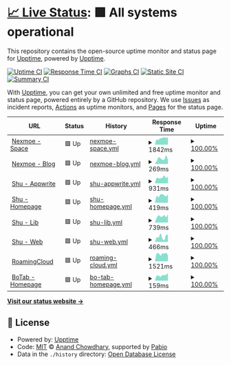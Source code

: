 # [📈 Live Status](https://demo.upptime.js.org): <!--live status--> **🟩 All systems operational**

This repository contains the open-source uptime monitor and status page for [Upptime](https://upptime.js.org), powered by [Upptime](https://github.com/upptime/upptime).

[![Uptime CI](https://github.com/nexmoe/upptime/workflows/Uptime%20CI/badge.svg)](https://github.com/nexmoe/upptime/actions?query=workflow%3A%22Uptime+CI%22)
[![Response Time CI](https://github.com/nexmoe/upptime/workflows/Response%20Time%20CI/badge.svg)](https://github.com/nexmoe/upptime/actions?query=workflow%3A%22Response+Time+CI%22)
[![Graphs CI](https://github.com/nexmoe/upptime/workflows/Graphs%20CI/badge.svg)](https://github.com/nexmoe/upptime/actions?query=workflow%3A%22Graphs+CI%22)
[![Static Site CI](https://github.com/nexmoe/upptime/workflows/Static%20Site%20CI/badge.svg)](https://github.com/nexmoe/upptime/actions?query=workflow%3A%22Static+Site+CI%22)
[![Summary CI](https://github.com/nexmoe/upptime/workflows/Summary%20CI/badge.svg)](https://github.com/nexmoe/upptime/actions?query=workflow%3A%22Summary+CI%22)

With [Upptime](https://upptime.js.org), you can get your own unlimited and free uptime monitor and status page, powered entirely by a GitHub repository. We use [Issues](https://github.com/upptime/upptime/issues) as incident reports, [Actions](https://github.com/nexmoe/upptime/actions) as uptime monitors, and [Pages](https://demo.upptime.js.org) for the status page.

<!--start: status pages-->
<!-- This summary is generated by Upptime (https://github.com/upptime/upptime) -->
<!-- Do not edit this manually, your changes will be overwritten -->
<!-- prettier-ignore -->
| URL | Status | History | Response Time | Uptime |
| --- | ------ | ------- | ------------- | ------ |
| <img alt="" src="https://icons.duckduckgo.com/ip3/i.nexmoe.com.ico" height="13"> [Nexmoe - Space](https://i.nexmoe.com) | 🟩 Up | [nexmoe-space.yml](https://github.com/nexmoe/upptime/commits/HEAD/history/nexmoe-space.yml) | <details><summary><img alt="Response time graph" src="./graphs/nexmoe-space/response-time-week.png" height="20"> 1842ms</summary><br><a href="https://nexmoe.github.io/upptime/history/nexmoe-space"><img alt="Response time 3310" src="https://img.shields.io/endpoint?url=https%3A%2F%2Fraw.githubusercontent.com%2Fnexmoe%2Fupptime%2FHEAD%2Fapi%2Fnexmoe-space%2Fresponse-time.json"></a><br><a href="https://nexmoe.github.io/upptime/history/nexmoe-space"><img alt="24-hour response time 1730" src="https://img.shields.io/endpoint?url=https%3A%2F%2Fraw.githubusercontent.com%2Fnexmoe%2Fupptime%2FHEAD%2Fapi%2Fnexmoe-space%2Fresponse-time-day.json"></a><br><a href="https://nexmoe.github.io/upptime/history/nexmoe-space"><img alt="7-day response time 1842" src="https://img.shields.io/endpoint?url=https%3A%2F%2Fraw.githubusercontent.com%2Fnexmoe%2Fupptime%2FHEAD%2Fapi%2Fnexmoe-space%2Fresponse-time-week.json"></a><br><a href="https://nexmoe.github.io/upptime/history/nexmoe-space"><img alt="30-day response time 2056" src="https://img.shields.io/endpoint?url=https%3A%2F%2Fraw.githubusercontent.com%2Fnexmoe%2Fupptime%2FHEAD%2Fapi%2Fnexmoe-space%2Fresponse-time-month.json"></a><br><a href="https://nexmoe.github.io/upptime/history/nexmoe-space"><img alt="1-year response time 3310" src="https://img.shields.io/endpoint?url=https%3A%2F%2Fraw.githubusercontent.com%2Fnexmoe%2Fupptime%2FHEAD%2Fapi%2Fnexmoe-space%2Fresponse-time-year.json"></a></details> | <details><summary><a href="https://nexmoe.github.io/upptime/history/nexmoe-space">100.00%</a></summary><a href="https://nexmoe.github.io/upptime/history/nexmoe-space"><img alt="All-time uptime 96.72%" src="https://img.shields.io/endpoint?url=https%3A%2F%2Fraw.githubusercontent.com%2Fnexmoe%2Fupptime%2FHEAD%2Fapi%2Fnexmoe-space%2Fuptime.json"></a><br><a href="https://nexmoe.github.io/upptime/history/nexmoe-space"><img alt="24-hour uptime 100.00%" src="https://img.shields.io/endpoint?url=https%3A%2F%2Fraw.githubusercontent.com%2Fnexmoe%2Fupptime%2FHEAD%2Fapi%2Fnexmoe-space%2Fuptime-day.json"></a><br><a href="https://nexmoe.github.io/upptime/history/nexmoe-space"><img alt="7-day uptime 100.00%" src="https://img.shields.io/endpoint?url=https%3A%2F%2Fraw.githubusercontent.com%2Fnexmoe%2Fupptime%2FHEAD%2Fapi%2Fnexmoe-space%2Fuptime-week.json"></a><br><a href="https://nexmoe.github.io/upptime/history/nexmoe-space"><img alt="30-day uptime 96.42%" src="https://img.shields.io/endpoint?url=https%3A%2F%2Fraw.githubusercontent.com%2Fnexmoe%2Fupptime%2FHEAD%2Fapi%2Fnexmoe-space%2Fuptime-month.json"></a><br><a href="https://nexmoe.github.io/upptime/history/nexmoe-space"><img alt="1-year uptime 96.72%" src="https://img.shields.io/endpoint?url=https%3A%2F%2Fraw.githubusercontent.com%2Fnexmoe%2Fupptime%2FHEAD%2Fapi%2Fnexmoe-space%2Fuptime-year.json"></a></details>
| <img alt="" src="https://icons.duckduckgo.com/ip3/nexmoe.com.ico" height="13"> [Nexmoe - Blog](https://nexmoe.com) | 🟩 Up | [nexmoe-blog.yml](https://github.com/nexmoe/upptime/commits/HEAD/history/nexmoe-blog.yml) | <details><summary><img alt="Response time graph" src="./graphs/nexmoe-blog/response-time-week.png" height="20"> 269ms</summary><br><a href="https://nexmoe.github.io/upptime/history/nexmoe-blog"><img alt="Response time 258" src="https://img.shields.io/endpoint?url=https%3A%2F%2Fraw.githubusercontent.com%2Fnexmoe%2Fupptime%2FHEAD%2Fapi%2Fnexmoe-blog%2Fresponse-time.json"></a><br><a href="https://nexmoe.github.io/upptime/history/nexmoe-blog"><img alt="24-hour response time 164" src="https://img.shields.io/endpoint?url=https%3A%2F%2Fraw.githubusercontent.com%2Fnexmoe%2Fupptime%2FHEAD%2Fapi%2Fnexmoe-blog%2Fresponse-time-day.json"></a><br><a href="https://nexmoe.github.io/upptime/history/nexmoe-blog"><img alt="7-day response time 269" src="https://img.shields.io/endpoint?url=https%3A%2F%2Fraw.githubusercontent.com%2Fnexmoe%2Fupptime%2FHEAD%2Fapi%2Fnexmoe-blog%2Fresponse-time-week.json"></a><br><a href="https://nexmoe.github.io/upptime/history/nexmoe-blog"><img alt="30-day response time 359" src="https://img.shields.io/endpoint?url=https%3A%2F%2Fraw.githubusercontent.com%2Fnexmoe%2Fupptime%2FHEAD%2Fapi%2Fnexmoe-blog%2Fresponse-time-month.json"></a><br><a href="https://nexmoe.github.io/upptime/history/nexmoe-blog"><img alt="1-year response time 258" src="https://img.shields.io/endpoint?url=https%3A%2F%2Fraw.githubusercontent.com%2Fnexmoe%2Fupptime%2FHEAD%2Fapi%2Fnexmoe-blog%2Fresponse-time-year.json"></a></details> | <details><summary><a href="https://nexmoe.github.io/upptime/history/nexmoe-blog">100.00%</a></summary><a href="https://nexmoe.github.io/upptime/history/nexmoe-blog"><img alt="All-time uptime 100.00%" src="https://img.shields.io/endpoint?url=https%3A%2F%2Fraw.githubusercontent.com%2Fnexmoe%2Fupptime%2FHEAD%2Fapi%2Fnexmoe-blog%2Fuptime.json"></a><br><a href="https://nexmoe.github.io/upptime/history/nexmoe-blog"><img alt="24-hour uptime 100.00%" src="https://img.shields.io/endpoint?url=https%3A%2F%2Fraw.githubusercontent.com%2Fnexmoe%2Fupptime%2FHEAD%2Fapi%2Fnexmoe-blog%2Fuptime-day.json"></a><br><a href="https://nexmoe.github.io/upptime/history/nexmoe-blog"><img alt="7-day uptime 100.00%" src="https://img.shields.io/endpoint?url=https%3A%2F%2Fraw.githubusercontent.com%2Fnexmoe%2Fupptime%2FHEAD%2Fapi%2Fnexmoe-blog%2Fuptime-week.json"></a><br><a href="https://nexmoe.github.io/upptime/history/nexmoe-blog"><img alt="30-day uptime 100.00%" src="https://img.shields.io/endpoint?url=https%3A%2F%2Fraw.githubusercontent.com%2Fnexmoe%2Fupptime%2FHEAD%2Fapi%2Fnexmoe-blog%2Fuptime-month.json"></a><br><a href="https://nexmoe.github.io/upptime/history/nexmoe-blog"><img alt="1-year uptime 100.00%" src="https://img.shields.io/endpoint?url=https%3A%2F%2Fraw.githubusercontent.com%2Fnexmoe%2Fupptime%2FHEAD%2Fapi%2Fnexmoe-blog%2Fuptime-year.json"></a></details>
| <img alt="" src="https://icons.duckduckgo.com/ip3/aw.xiaoshuapp.com.ico" height="13"> [Shu - Appwrite](https://aw.xiaoshuapp.com) | 🟩 Up | [shu-appwrite.yml](https://github.com/nexmoe/upptime/commits/HEAD/history/shu-appwrite.yml) | <details><summary><img alt="Response time graph" src="./graphs/shu-appwrite/response-time-week.png" height="20"> 931ms</summary><br><a href="https://nexmoe.github.io/upptime/history/shu-appwrite"><img alt="Response time 932" src="https://img.shields.io/endpoint?url=https%3A%2F%2Fraw.githubusercontent.com%2Fnexmoe%2Fupptime%2FHEAD%2Fapi%2Fshu-appwrite%2Fresponse-time.json"></a><br><a href="https://nexmoe.github.io/upptime/history/shu-appwrite"><img alt="24-hour response time 811" src="https://img.shields.io/endpoint?url=https%3A%2F%2Fraw.githubusercontent.com%2Fnexmoe%2Fupptime%2FHEAD%2Fapi%2Fshu-appwrite%2Fresponse-time-day.json"></a><br><a href="https://nexmoe.github.io/upptime/history/shu-appwrite"><img alt="7-day response time 931" src="https://img.shields.io/endpoint?url=https%3A%2F%2Fraw.githubusercontent.com%2Fnexmoe%2Fupptime%2FHEAD%2Fapi%2Fshu-appwrite%2Fresponse-time-week.json"></a><br><a href="https://nexmoe.github.io/upptime/history/shu-appwrite"><img alt="30-day response time 953" src="https://img.shields.io/endpoint?url=https%3A%2F%2Fraw.githubusercontent.com%2Fnexmoe%2Fupptime%2FHEAD%2Fapi%2Fshu-appwrite%2Fresponse-time-month.json"></a><br><a href="https://nexmoe.github.io/upptime/history/shu-appwrite"><img alt="1-year response time 932" src="https://img.shields.io/endpoint?url=https%3A%2F%2Fraw.githubusercontent.com%2Fnexmoe%2Fupptime%2FHEAD%2Fapi%2Fshu-appwrite%2Fresponse-time-year.json"></a></details> | <details><summary><a href="https://nexmoe.github.io/upptime/history/shu-appwrite">100.00%</a></summary><a href="https://nexmoe.github.io/upptime/history/shu-appwrite"><img alt="All-time uptime 99.96%" src="https://img.shields.io/endpoint?url=https%3A%2F%2Fraw.githubusercontent.com%2Fnexmoe%2Fupptime%2FHEAD%2Fapi%2Fshu-appwrite%2Fuptime.json"></a><br><a href="https://nexmoe.github.io/upptime/history/shu-appwrite"><img alt="24-hour uptime 100.00%" src="https://img.shields.io/endpoint?url=https%3A%2F%2Fraw.githubusercontent.com%2Fnexmoe%2Fupptime%2FHEAD%2Fapi%2Fshu-appwrite%2Fuptime-day.json"></a><br><a href="https://nexmoe.github.io/upptime/history/shu-appwrite"><img alt="7-day uptime 100.00%" src="https://img.shields.io/endpoint?url=https%3A%2F%2Fraw.githubusercontent.com%2Fnexmoe%2Fupptime%2FHEAD%2Fapi%2Fshu-appwrite%2Fuptime-week.json"></a><br><a href="https://nexmoe.github.io/upptime/history/shu-appwrite"><img alt="30-day uptime 100.00%" src="https://img.shields.io/endpoint?url=https%3A%2F%2Fraw.githubusercontent.com%2Fnexmoe%2Fupptime%2FHEAD%2Fapi%2Fshu-appwrite%2Fuptime-month.json"></a><br><a href="https://nexmoe.github.io/upptime/history/shu-appwrite"><img alt="1-year uptime 99.96%" src="https://img.shields.io/endpoint?url=https%3A%2F%2Fraw.githubusercontent.com%2Fnexmoe%2Fupptime%2FHEAD%2Fapi%2Fshu-appwrite%2Fuptime-year.json"></a></details>
| <img alt="" src="https://icons.duckduckgo.com/ip3/xiaoshuapp.com.ico" height="13"> [Shu - Homepage](https://xiaoshuapp.com) | 🟩 Up | [shu-homepage.yml](https://github.com/nexmoe/upptime/commits/HEAD/history/shu-homepage.yml) | <details><summary><img alt="Response time graph" src="./graphs/shu-homepage/response-time-week.png" height="20"> 419ms</summary><br><a href="https://nexmoe.github.io/upptime/history/shu-homepage"><img alt="Response time 397" src="https://img.shields.io/endpoint?url=https%3A%2F%2Fraw.githubusercontent.com%2Fnexmoe%2Fupptime%2FHEAD%2Fapi%2Fshu-homepage%2Fresponse-time.json"></a><br><a href="https://nexmoe.github.io/upptime/history/shu-homepage"><img alt="24-hour response time 382" src="https://img.shields.io/endpoint?url=https%3A%2F%2Fraw.githubusercontent.com%2Fnexmoe%2Fupptime%2FHEAD%2Fapi%2Fshu-homepage%2Fresponse-time-day.json"></a><br><a href="https://nexmoe.github.io/upptime/history/shu-homepage"><img alt="7-day response time 419" src="https://img.shields.io/endpoint?url=https%3A%2F%2Fraw.githubusercontent.com%2Fnexmoe%2Fupptime%2FHEAD%2Fapi%2Fshu-homepage%2Fresponse-time-week.json"></a><br><a href="https://nexmoe.github.io/upptime/history/shu-homepage"><img alt="30-day response time 423" src="https://img.shields.io/endpoint?url=https%3A%2F%2Fraw.githubusercontent.com%2Fnexmoe%2Fupptime%2FHEAD%2Fapi%2Fshu-homepage%2Fresponse-time-month.json"></a><br><a href="https://nexmoe.github.io/upptime/history/shu-homepage"><img alt="1-year response time 397" src="https://img.shields.io/endpoint?url=https%3A%2F%2Fraw.githubusercontent.com%2Fnexmoe%2Fupptime%2FHEAD%2Fapi%2Fshu-homepage%2Fresponse-time-year.json"></a></details> | <details><summary><a href="https://nexmoe.github.io/upptime/history/shu-homepage">100.00%</a></summary><a href="https://nexmoe.github.io/upptime/history/shu-homepage"><img alt="All-time uptime 99.99%" src="https://img.shields.io/endpoint?url=https%3A%2F%2Fraw.githubusercontent.com%2Fnexmoe%2Fupptime%2FHEAD%2Fapi%2Fshu-homepage%2Fuptime.json"></a><br><a href="https://nexmoe.github.io/upptime/history/shu-homepage"><img alt="24-hour uptime 100.00%" src="https://img.shields.io/endpoint?url=https%3A%2F%2Fraw.githubusercontent.com%2Fnexmoe%2Fupptime%2FHEAD%2Fapi%2Fshu-homepage%2Fuptime-day.json"></a><br><a href="https://nexmoe.github.io/upptime/history/shu-homepage"><img alt="7-day uptime 100.00%" src="https://img.shields.io/endpoint?url=https%3A%2F%2Fraw.githubusercontent.com%2Fnexmoe%2Fupptime%2FHEAD%2Fapi%2Fshu-homepage%2Fuptime-week.json"></a><br><a href="https://nexmoe.github.io/upptime/history/shu-homepage"><img alt="30-day uptime 100.00%" src="https://img.shields.io/endpoint?url=https%3A%2F%2Fraw.githubusercontent.com%2Fnexmoe%2Fupptime%2FHEAD%2Fapi%2Fshu-homepage%2Fuptime-month.json"></a><br><a href="https://nexmoe.github.io/upptime/history/shu-homepage"><img alt="1-year uptime 99.99%" src="https://img.shields.io/endpoint?url=https%3A%2F%2Fraw.githubusercontent.com%2Fnexmoe%2Fupptime%2FHEAD%2Fapi%2Fshu-homepage%2Fuptime-year.json"></a></details>
| <img alt="" src="https://icons.duckduckgo.com/ip3/lib.xiaoshuapp.com.ico" height="13"> [Shu - Lib](https://lib.xiaoshuapp.com) | 🟩 Up | [shu-lib.yml](https://github.com/nexmoe/upptime/commits/HEAD/history/shu-lib.yml) | <details><summary><img alt="Response time graph" src="./graphs/shu-lib/response-time-week.png" height="20"> 739ms</summary><br><a href="https://nexmoe.github.io/upptime/history/shu-lib"><img alt="Response time 862" src="https://img.shields.io/endpoint?url=https%3A%2F%2Fraw.githubusercontent.com%2Fnexmoe%2Fupptime%2FHEAD%2Fapi%2Fshu-lib%2Fresponse-time.json"></a><br><a href="https://nexmoe.github.io/upptime/history/shu-lib"><img alt="24-hour response time 580" src="https://img.shields.io/endpoint?url=https%3A%2F%2Fraw.githubusercontent.com%2Fnexmoe%2Fupptime%2FHEAD%2Fapi%2Fshu-lib%2Fresponse-time-day.json"></a><br><a href="https://nexmoe.github.io/upptime/history/shu-lib"><img alt="7-day response time 739" src="https://img.shields.io/endpoint?url=https%3A%2F%2Fraw.githubusercontent.com%2Fnexmoe%2Fupptime%2FHEAD%2Fapi%2Fshu-lib%2Fresponse-time-week.json"></a><br><a href="https://nexmoe.github.io/upptime/history/shu-lib"><img alt="30-day response time 792" src="https://img.shields.io/endpoint?url=https%3A%2F%2Fraw.githubusercontent.com%2Fnexmoe%2Fupptime%2FHEAD%2Fapi%2Fshu-lib%2Fresponse-time-month.json"></a><br><a href="https://nexmoe.github.io/upptime/history/shu-lib"><img alt="1-year response time 862" src="https://img.shields.io/endpoint?url=https%3A%2F%2Fraw.githubusercontent.com%2Fnexmoe%2Fupptime%2FHEAD%2Fapi%2Fshu-lib%2Fresponse-time-year.json"></a></details> | <details><summary><a href="https://nexmoe.github.io/upptime/history/shu-lib">100.00%</a></summary><a href="https://nexmoe.github.io/upptime/history/shu-lib"><img alt="All-time uptime 100.00%" src="https://img.shields.io/endpoint?url=https%3A%2F%2Fraw.githubusercontent.com%2Fnexmoe%2Fupptime%2FHEAD%2Fapi%2Fshu-lib%2Fuptime.json"></a><br><a href="https://nexmoe.github.io/upptime/history/shu-lib"><img alt="24-hour uptime 100.00%" src="https://img.shields.io/endpoint?url=https%3A%2F%2Fraw.githubusercontent.com%2Fnexmoe%2Fupptime%2FHEAD%2Fapi%2Fshu-lib%2Fuptime-day.json"></a><br><a href="https://nexmoe.github.io/upptime/history/shu-lib"><img alt="7-day uptime 100.00%" src="https://img.shields.io/endpoint?url=https%3A%2F%2Fraw.githubusercontent.com%2Fnexmoe%2Fupptime%2FHEAD%2Fapi%2Fshu-lib%2Fuptime-week.json"></a><br><a href="https://nexmoe.github.io/upptime/history/shu-lib"><img alt="30-day uptime 100.00%" src="https://img.shields.io/endpoint?url=https%3A%2F%2Fraw.githubusercontent.com%2Fnexmoe%2Fupptime%2FHEAD%2Fapi%2Fshu-lib%2Fuptime-month.json"></a><br><a href="https://nexmoe.github.io/upptime/history/shu-lib"><img alt="1-year uptime 100.00%" src="https://img.shields.io/endpoint?url=https%3A%2F%2Fraw.githubusercontent.com%2Fnexmoe%2Fupptime%2FHEAD%2Fapi%2Fshu-lib%2Fuptime-year.json"></a></details>
| <img alt="" src="https://icons.duckduckgo.com/ip3/pro.xiaoshuapp.com.ico" height="13"> [Shu - Web](https://pro.xiaoshuapp.com) | 🟩 Up | [shu-web.yml](https://github.com/nexmoe/upptime/commits/HEAD/history/shu-web.yml) | <details><summary><img alt="Response time graph" src="./graphs/shu-web/response-time-week.png" height="20"> 466ms</summary><br><a href="https://nexmoe.github.io/upptime/history/shu-web"><img alt="Response time 389" src="https://img.shields.io/endpoint?url=https%3A%2F%2Fraw.githubusercontent.com%2Fnexmoe%2Fupptime%2FHEAD%2Fapi%2Fshu-web%2Fresponse-time.json"></a><br><a href="https://nexmoe.github.io/upptime/history/shu-web"><img alt="24-hour response time 363" src="https://img.shields.io/endpoint?url=https%3A%2F%2Fraw.githubusercontent.com%2Fnexmoe%2Fupptime%2FHEAD%2Fapi%2Fshu-web%2Fresponse-time-day.json"></a><br><a href="https://nexmoe.github.io/upptime/history/shu-web"><img alt="7-day response time 466" src="https://img.shields.io/endpoint?url=https%3A%2F%2Fraw.githubusercontent.com%2Fnexmoe%2Fupptime%2FHEAD%2Fapi%2Fshu-web%2Fresponse-time-week.json"></a><br><a href="https://nexmoe.github.io/upptime/history/shu-web"><img alt="30-day response time 414" src="https://img.shields.io/endpoint?url=https%3A%2F%2Fraw.githubusercontent.com%2Fnexmoe%2Fupptime%2FHEAD%2Fapi%2Fshu-web%2Fresponse-time-month.json"></a><br><a href="https://nexmoe.github.io/upptime/history/shu-web"><img alt="1-year response time 389" src="https://img.shields.io/endpoint?url=https%3A%2F%2Fraw.githubusercontent.com%2Fnexmoe%2Fupptime%2FHEAD%2Fapi%2Fshu-web%2Fresponse-time-year.json"></a></details> | <details><summary><a href="https://nexmoe.github.io/upptime/history/shu-web">100.00%</a></summary><a href="https://nexmoe.github.io/upptime/history/shu-web"><img alt="All-time uptime 99.99%" src="https://img.shields.io/endpoint?url=https%3A%2F%2Fraw.githubusercontent.com%2Fnexmoe%2Fupptime%2FHEAD%2Fapi%2Fshu-web%2Fuptime.json"></a><br><a href="https://nexmoe.github.io/upptime/history/shu-web"><img alt="24-hour uptime 100.00%" src="https://img.shields.io/endpoint?url=https%3A%2F%2Fraw.githubusercontent.com%2Fnexmoe%2Fupptime%2FHEAD%2Fapi%2Fshu-web%2Fuptime-day.json"></a><br><a href="https://nexmoe.github.io/upptime/history/shu-web"><img alt="7-day uptime 100.00%" src="https://img.shields.io/endpoint?url=https%3A%2F%2Fraw.githubusercontent.com%2Fnexmoe%2Fupptime%2FHEAD%2Fapi%2Fshu-web%2Fuptime-week.json"></a><br><a href="https://nexmoe.github.io/upptime/history/shu-web"><img alt="30-day uptime 100.00%" src="https://img.shields.io/endpoint?url=https%3A%2F%2Fraw.githubusercontent.com%2Fnexmoe%2Fupptime%2FHEAD%2Fapi%2Fshu-web%2Fuptime-month.json"></a><br><a href="https://nexmoe.github.io/upptime/history/shu-web"><img alt="1-year uptime 99.99%" src="https://img.shields.io/endpoint?url=https%3A%2F%2Fraw.githubusercontent.com%2Fnexmoe%2Fupptime%2FHEAD%2Fapi%2Fshu-web%2Fuptime-year.json"></a></details>
| <img alt="" src="https://icons.duckduckgo.com/ip3/roam.mixcm.com.ico" height="13"> [RoamingCloud](https://roam.mixcm.com) | 🟩 Up | [roaming-cloud.yml](https://github.com/nexmoe/upptime/commits/HEAD/history/roaming-cloud.yml) | <details><summary><img alt="Response time graph" src="./graphs/roaming-cloud/response-time-week.png" height="20"> 1521ms</summary><br><a href="https://nexmoe.github.io/upptime/history/roaming-cloud"><img alt="Response time 1011" src="https://img.shields.io/endpoint?url=https%3A%2F%2Fraw.githubusercontent.com%2Fnexmoe%2Fupptime%2FHEAD%2Fapi%2Froaming-cloud%2Fresponse-time.json"></a><br><a href="https://nexmoe.github.io/upptime/history/roaming-cloud"><img alt="24-hour response time 1730" src="https://img.shields.io/endpoint?url=https%3A%2F%2Fraw.githubusercontent.com%2Fnexmoe%2Fupptime%2FHEAD%2Fapi%2Froaming-cloud%2Fresponse-time-day.json"></a><br><a href="https://nexmoe.github.io/upptime/history/roaming-cloud"><img alt="7-day response time 1521" src="https://img.shields.io/endpoint?url=https%3A%2F%2Fraw.githubusercontent.com%2Fnexmoe%2Fupptime%2FHEAD%2Fapi%2Froaming-cloud%2Fresponse-time-week.json"></a><br><a href="https://nexmoe.github.io/upptime/history/roaming-cloud"><img alt="30-day response time 1543" src="https://img.shields.io/endpoint?url=https%3A%2F%2Fraw.githubusercontent.com%2Fnexmoe%2Fupptime%2FHEAD%2Fapi%2Froaming-cloud%2Fresponse-time-month.json"></a><br><a href="https://nexmoe.github.io/upptime/history/roaming-cloud"><img alt="1-year response time 1011" src="https://img.shields.io/endpoint?url=https%3A%2F%2Fraw.githubusercontent.com%2Fnexmoe%2Fupptime%2FHEAD%2Fapi%2Froaming-cloud%2Fresponse-time-year.json"></a></details> | <details><summary><a href="https://nexmoe.github.io/upptime/history/roaming-cloud">100.00%</a></summary><a href="https://nexmoe.github.io/upptime/history/roaming-cloud"><img alt="All-time uptime 99.99%" src="https://img.shields.io/endpoint?url=https%3A%2F%2Fraw.githubusercontent.com%2Fnexmoe%2Fupptime%2FHEAD%2Fapi%2Froaming-cloud%2Fuptime.json"></a><br><a href="https://nexmoe.github.io/upptime/history/roaming-cloud"><img alt="24-hour uptime 100.00%" src="https://img.shields.io/endpoint?url=https%3A%2F%2Fraw.githubusercontent.com%2Fnexmoe%2Fupptime%2FHEAD%2Fapi%2Froaming-cloud%2Fuptime-day.json"></a><br><a href="https://nexmoe.github.io/upptime/history/roaming-cloud"><img alt="7-day uptime 100.00%" src="https://img.shields.io/endpoint?url=https%3A%2F%2Fraw.githubusercontent.com%2Fnexmoe%2Fupptime%2FHEAD%2Fapi%2Froaming-cloud%2Fuptime-week.json"></a><br><a href="https://nexmoe.github.io/upptime/history/roaming-cloud"><img alt="30-day uptime 100.00%" src="https://img.shields.io/endpoint?url=https%3A%2F%2Fraw.githubusercontent.com%2Fnexmoe%2Fupptime%2FHEAD%2Fapi%2Froaming-cloud%2Fuptime-month.json"></a><br><a href="https://nexmoe.github.io/upptime/history/roaming-cloud"><img alt="1-year uptime 99.99%" src="https://img.shields.io/endpoint?url=https%3A%2F%2Fraw.githubusercontent.com%2Fnexmoe%2Fupptime%2FHEAD%2Fapi%2Froaming-cloud%2Fuptime-year.json"></a></details>
| <img alt="" src="https://icons.duckduckgo.com/ip3/botab.net.ico" height="13"> [BoTab - Homepage](https://botab.net) | 🟩 Up | [bo-tab-homepage.yml](https://github.com/nexmoe/upptime/commits/HEAD/history/bo-tab-homepage.yml) | <details><summary><img alt="Response time graph" src="./graphs/bo-tab-homepage/response-time-week.png" height="20"> 159ms</summary><br><a href="https://nexmoe.github.io/upptime/history/bo-tab-homepage"><img alt="Response time 181" src="https://img.shields.io/endpoint?url=https%3A%2F%2Fraw.githubusercontent.com%2Fnexmoe%2Fupptime%2FHEAD%2Fapi%2Fbo-tab-homepage%2Fresponse-time.json"></a><br><a href="https://nexmoe.github.io/upptime/history/bo-tab-homepage"><img alt="24-hour response time 169" src="https://img.shields.io/endpoint?url=https%3A%2F%2Fraw.githubusercontent.com%2Fnexmoe%2Fupptime%2FHEAD%2Fapi%2Fbo-tab-homepage%2Fresponse-time-day.json"></a><br><a href="https://nexmoe.github.io/upptime/history/bo-tab-homepage"><img alt="7-day response time 159" src="https://img.shields.io/endpoint?url=https%3A%2F%2Fraw.githubusercontent.com%2Fnexmoe%2Fupptime%2FHEAD%2Fapi%2Fbo-tab-homepage%2Fresponse-time-week.json"></a><br><a href="https://nexmoe.github.io/upptime/history/bo-tab-homepage"><img alt="30-day response time 163" src="https://img.shields.io/endpoint?url=https%3A%2F%2Fraw.githubusercontent.com%2Fnexmoe%2Fupptime%2FHEAD%2Fapi%2Fbo-tab-homepage%2Fresponse-time-month.json"></a><br><a href="https://nexmoe.github.io/upptime/history/bo-tab-homepage"><img alt="1-year response time 181" src="https://img.shields.io/endpoint?url=https%3A%2F%2Fraw.githubusercontent.com%2Fnexmoe%2Fupptime%2FHEAD%2Fapi%2Fbo-tab-homepage%2Fresponse-time-year.json"></a></details> | <details><summary><a href="https://nexmoe.github.io/upptime/history/bo-tab-homepage">100.00%</a></summary><a href="https://nexmoe.github.io/upptime/history/bo-tab-homepage"><img alt="All-time uptime 100.00%" src="https://img.shields.io/endpoint?url=https%3A%2F%2Fraw.githubusercontent.com%2Fnexmoe%2Fupptime%2FHEAD%2Fapi%2Fbo-tab-homepage%2Fuptime.json"></a><br><a href="https://nexmoe.github.io/upptime/history/bo-tab-homepage"><img alt="24-hour uptime 100.00%" src="https://img.shields.io/endpoint?url=https%3A%2F%2Fraw.githubusercontent.com%2Fnexmoe%2Fupptime%2FHEAD%2Fapi%2Fbo-tab-homepage%2Fuptime-day.json"></a><br><a href="https://nexmoe.github.io/upptime/history/bo-tab-homepage"><img alt="7-day uptime 100.00%" src="https://img.shields.io/endpoint?url=https%3A%2F%2Fraw.githubusercontent.com%2Fnexmoe%2Fupptime%2FHEAD%2Fapi%2Fbo-tab-homepage%2Fuptime-week.json"></a><br><a href="https://nexmoe.github.io/upptime/history/bo-tab-homepage"><img alt="30-day uptime 100.00%" src="https://img.shields.io/endpoint?url=https%3A%2F%2Fraw.githubusercontent.com%2Fnexmoe%2Fupptime%2FHEAD%2Fapi%2Fbo-tab-homepage%2Fuptime-month.json"></a><br><a href="https://nexmoe.github.io/upptime/history/bo-tab-homepage"><img alt="1-year uptime 100.00%" src="https://img.shields.io/endpoint?url=https%3A%2F%2Fraw.githubusercontent.com%2Fnexmoe%2Fupptime%2FHEAD%2Fapi%2Fbo-tab-homepage%2Fuptime-year.json"></a></details>

<!--end: status pages-->

[**Visit our status website →**](https://demo.upptime.js.org)

## 📄 License

- Powered by: [Upptime](https://github.com/upptime/upptime)
- Code: [MIT](./LICENSE) © [Anand Chowdhary](https://anandchowdhary.com), supported by [Pabio](https://pabio.com)
- Data in the `./history` directory: [Open Database License](https://opendatacommons.org/licenses/odbl/1-0/)
